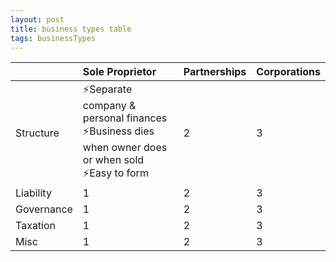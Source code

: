 ```yaml
---
layout: post
title: business types table
tags: businessTypes
---
```



|          |Sole Proprietor|Partnerships|Corporations|
|:---------| :------------ |:---------- | :--------- |
| Structure| :zap:Separate company & personal finances<br>:zap:Business dies when owner does or when sold<br>:zap:Easy to form | 2          |  3         |
| Liability| 1             | 2          |  3         |
|Governance| 1             | 2          |  3         |
|  Taxation| 1             | 2          |  3         |
|      Misc| 1             | 2          |  3         |
